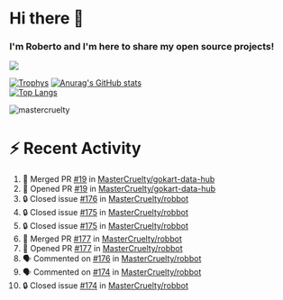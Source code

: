 # Hi there 👋
### I'm Roberto and I'm here to share my open source projects!

<img src="https://komarev.com/ghpvc/?username=mastercruelty&label=Profile views&color=0e75b6"><br>

[![Trophys](https://github-profile-trophy.vercel.app/?username=mastercruelty)](https://github.com/ryo-ma/github-profile-trophy)
[![Anurag's GitHub stats](https://github-readme-stats.vercel.app/api?username=mastercruelty&show_icons=true&theme=tokyonight)](https://github.com/anuraghazra/github-readme-stats)<br>
[![Top Langs](https://github-readme-stats.vercel.app/api/top-langs/?username=mastercruelty&langs_count=10&hide=jupyter%20notebook&exclude_repo=Alarm-project&layout=compact&theme=tokyonight)](https://github.com/anuraghazra/github-readme-stats)
<p><img align="center" src="https://github-readme-streak-stats.herokuapp.com/?user=mastercruelty&" alt="mastercruelty" /></p>

# :zap: Recent Activity
<!--START_SECTION:activity-->
1. 🎉 Merged PR [#19](https://github.com/MasterCruelty/gokart-data-hub/pull/19) in [MasterCruelty/gokart-data-hub](https://github.com/MasterCruelty/gokart-data-hub)
2. 💪 Opened PR [#19](https://github.com/MasterCruelty/gokart-data-hub/pull/19) in [MasterCruelty/gokart-data-hub](https://github.com/MasterCruelty/gokart-data-hub)
3. 🔒 Closed issue [#176](https://github.com/MasterCruelty/robbot/issues/176) in [MasterCruelty/robbot](https://github.com/MasterCruelty/robbot)
4. 🔒 Closed issue [#175](https://github.com/MasterCruelty/robbot/issues/175) in [MasterCruelty/robbot](https://github.com/MasterCruelty/robbot)
5. 🔒 Closed issue [#175](https://github.com/MasterCruelty/robbot/issues/175) in [MasterCruelty/robbot](https://github.com/MasterCruelty/robbot)
6. 🎉 Merged PR [#177](https://github.com/MasterCruelty/robbot/pull/177) in [MasterCruelty/robbot](https://github.com/MasterCruelty/robbot)
7. 💪 Opened PR [#177](https://github.com/MasterCruelty/robbot/pull/177) in [MasterCruelty/robbot](https://github.com/MasterCruelty/robbot)
8. 🗣 Commented on [#176](https://github.com/MasterCruelty/robbot/issues/176#issuecomment-2560457565) in [MasterCruelty/robbot](https://github.com/MasterCruelty/robbot)
9. 🗣 Commented on [#174](https://github.com/MasterCruelty/robbot/issues/174#issuecomment-2560427617) in [MasterCruelty/robbot](https://github.com/MasterCruelty/robbot)
10. 🔒 Closed issue [#174](https://github.com/MasterCruelty/robbot/issues/174) in [MasterCruelty/robbot](https://github.com/MasterCruelty/robbot)
<!--END_SECTION:activity-->
